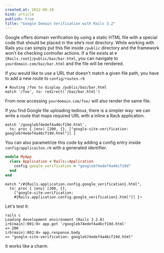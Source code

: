 ```yaml
---
created_at: 2012-08-10
kind: article
publish: true
title: "Google Domain Verification with Rails 3.2"
---
```


Google offers domain verification by using a static HTML file with a special code
that
should be placed in the site’s root directory. While working with Rails you can
simply put this file inside `/public` directory and the framework won't be
checking controller actions. If a file exists at `#{Rails.root}/public/baz/bar.html`,
you can navigate to
`yourdomain.com/baz/bar.html` and the file will be rendered.

If you would like to use a URL that doesn't match a given file path, you have to
add a new route to `config/routes.rb`

```
# Routing /foo to display /public/baz/bar.html
match '/foo', to: redirect('/baz/bar.html')
```

From now accessing `yourdomain.com/foo/` will also render the same file.

If you find Google file uploading tedious, there is a simpler way: we can write a
route that maps required URL with a inline a Rack application.

```
match '/googleb74edef4a46cf19d.html',
  to: proc { |env| [200, {}, ["google-site-verification: googleb74edef4a46cf19d.html"]] }
```

You can also parametrize this code by adding a config entry inside `config/applicaiton.rb`
with a generated identifier.

``` config/application.rb
module MyApp
  class Application < Rails::Application
    config.google_verification = "googleb74edef4a46cf19d"
  end
end
```

```
match "/#{Rails.application.config.google_verification}.html",
  to: proc { |env| [200, {},
    ["google-site-verification:
    #{Rails.application.config.google_verification}.html"]] }¬
```

Let's test it:

```
rails c
Loading development environment (Rails 3.2.8)
irb(main):001:0> app.get '/googleb74edef4a46cf19d.html'
=> 200
irb(main):002:0> app.response.body
=> "google-site-verification: googleb74edef4a46cf19d.html"
```

It works like a charm.
